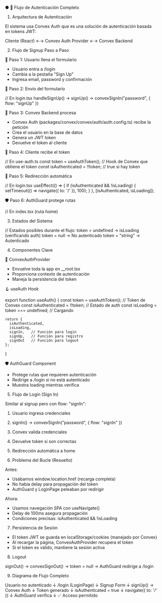 ● 🔐 Flujo de Autenticación Completo

1. Arquitectura de Autenticación

El sistema usa Convex Auth que es una solución de autenticación basada en tokens JWT:

Cliente (React) ←→ Convex Auth Provider ←→ Convex Backend

2. Flujo de Signup Paso a Paso

📝 Paso 1: Usuario llena el formulario

- Usuario entra a /login
- Cambia a la pestaña "Sign Up"
- Ingresa email, password y confirmación

🚀 Paso 2: Envío del formulario

// En login.tsx
handleSignUp() → signUp() → convexSignIn("password", { flow: "signUp" })

🔑 Paso 3: Convex Backend procesa

- Convex Auth (packages/convex/convex/auth/auth.config.ts) recibe la petición
- Crea el usuario en la base de datos
- Genera un JWT token
- Devuelve el token al cliente

💾 Paso 4: Cliente recibe el token

// En use-auth.ts
const token = useAuthToken(); // Hook de Convex que obtiene el token
const isAuthenticated = !!token; // true si hay token

🔄 Paso 5: Redirección automática

// En login.tsx
useEffect(() => {
if (isAuthenticated && !isLoading) {
setTimeout(() => navigate({ to: '/' }), 100);
}
}, [isAuthenticated, isLoading]);

🛡️ Paso 6: AuthGuard protege rutas

// En index.tsx (ruta home)
<AuthGuard>
<AppShell>
<HomePage />
</AppShell>
</AuthGuard>

3. Estados del Sistema

// Estados posibles durante el flujo:
token = undefined → isLoading (verificando auth)
token = null → No autenticado
token = "string" → Autenticado

4. Componentes Clave

🔐 ConvexAuthProvider

- Envuelve toda la app en \_\_root.tsx
- Proporciona contexto de autenticación
- Maneja la persistencia del token

🪝 useAuth Hook

export function useAuth() {
const token = useAuthToken(); // Token de Convex
const isAuthenticated = !!token; // Estado de auth
const isLoading = token === undefined; // Cargando

    return {
      isAuthenticated,
      isLoading,
      signIn,   // Función para login
      signUp,   // Función para registro
      signOut   // Función para logout
    };

}

🛡️ AuthGuard Component

- Protege rutas que requieren autenticación
- Redirige a /login si no está autenticado
- Muestra loading mientras verifica

5. Flujo de Login (Sign In)

Similar al signup pero con flow: "signIn":

1. Usuario ingresa credenciales
2. signIn() → convexSignIn("password", { flow: "signIn" })
3. Convex valida credenciales
4. Devuelve token si son correctas
5. Redirección automática a home

6. Problema del Bucle (Resuelto)

Antes:

- Usábamos window.location.href (recarga completa)
- No había delay para propagación del token
- AuthGuard y LoginPage peleaban por redirigir

Ahora:

- Usamos navegación SPA con useNavigate()
- Delay de 100ms asegura propagación
- Condiciones precisas: isAuthenticated && !isLoading

7. Persistencia de Sesión

- El token JWT se guarda en localStorage/cookies (manejado por Convex)
- Al recargar la página, ConvexAuthProvider recupera el token
- Si el token es válido, mantiene la sesión activa

8. Logout

signOut() → convexSignOut() → token = null → AuthGuard redirige a /login

9. Diagrama de Flujo Completo

Usuario no autenticado
↓
/login (LoginPage)
↓
Signup Form
↓
signUp() → Convex Auth
↓
Token generado
↓
isAuthenticated = true
↓
navigate({ to: '/' })
↓
AuthGuard verifica
↓
✅ Acceso permitido
